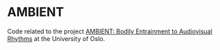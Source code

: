 # AMBIENT

Code related to the project [AMBIENT: Bodily Entrainment to Audiovisual Rhythms](https://www.uio.no/ritmo/english/projects/ambient/index.html) at the University of Oslo.
